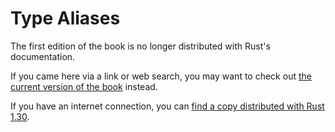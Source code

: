# Type Aliases

The first edition of the book is no longer distributed with Rust's documentation.

If you came here via a link or web search, you may want to check out [the current
version of the book](../ch19-03-advanced-types.html#creating-type-synonyms-with-type-aliases) instead.

If you have an internet connection, you can [find a copy distributed with
Rust
1.30](https://doc.rust-lang.org/1.30.0/book/first-edition/type-aliases.html).

